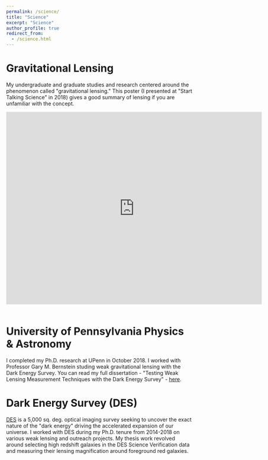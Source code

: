 ```yaml
---
permalink: /science/
title: "Science"
excerpt: "Science"
author_profile: true
redirect_from: 
  - /science.html
---
```


Gravitational Lensing
======
My undergraduate and graduate studies and research centered around the phenomenon called "gravitational lensing." This poster (I presented at "Start Talking Science" in 2018) gives a good summary of lensing if you are unfamiliar with the concept.

<center>
  <iframe src="https://docs.google.com/presentation/d/e/2PACX-1vQM0I-BBQR6vWmAe0XQgVoWNsUjU7jIZwLu27bUDpXUGJOakeyOun7geQPGAaPz-Ts-SSyYPLWrRM5I/embed?start=true&loop=true&delayms=60000" frameborder="0" width="691" height="521" allowfullscreen="true" mozallowfullscreen="true" webkitallowfullscreen="true"></iframe>
  </center>

<br>

University of Pennsylvania Physics & Astronomy
======
I completed my Ph.D. research at UPenn in October 2018. I worked with Professor Gary M. Bernstein studing weak gravitational lensing with the Dark Energy Survey.
You can read my full dissertation - "Testing Weak Lensing Measurement Techniques with the Dark Energy Survey" - [here](ckrawiec.github.io/files/CKrawiecDissertation.pdf).

Dark Energy Survey (DES)
======
[DES](https://www.darkenergysurvey.org) is a 5,000 sq. deg. optical imaging survey seeking to uncover the exact nature of the "dark energy" driving the accelerated expansion of our universe. 
I worked with DES during my Ph.D. tenure from  2014-2018 on various weak lensing and outreach projects. My thesis work revolved around selecting high redshift galaxies in the DES Science Verification data and measuring their lensing magnification around foreground red galaxies. 



